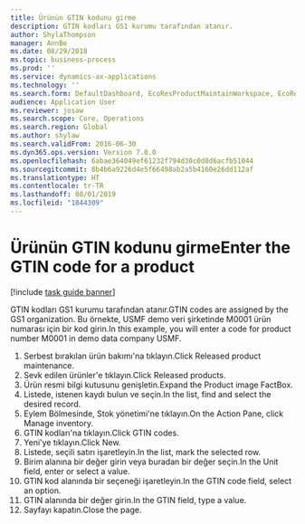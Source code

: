 ```yaml
---
title: Ürünün GTIN kodunu girme
description: GTIN kodları GS1 kurumu tarafından atanır.
author: ShylaThompson
manager: AnnBe
ms.date: 08/29/2018
ms.topic: business-process
ms.prod: ''
ms.service: dynamics-ax-applications
ms.technology: ''
ms.search.form: DefaultDashboard, EcoResProductMaintainWorkspace, EcoResProductOpenCasesFormPart, EcoResProductDetailsExtended, InventItemGTIN, UnitOfMeasureLookup
audience: Application User
ms.reviewer: josaw
ms.search.scope: Core, Operations
ms.search.region: Global
ms.author: shylaw
ms.search.validFrom: 2016-06-30
ms.dyn365.ops.version: Version 7.0.0
ms.openlocfilehash: 6abae364049ef61232f794d30c0d8d6acfb51044
ms.sourcegitcommit: 8b4b6a9226d4e5f66498ab2a5b4160e26dd112af
ms.translationtype: HT
ms.contentlocale: tr-TR
ms.lasthandoff: 08/01/2019
ms.locfileid: "1844309"
---
```

# <a name="enter-the-gtin-code-for-a-product"></a><span data-ttu-id="c3494-103">Ürünün GTIN kodunu girme</span><span class="sxs-lookup"><span data-stu-id="c3494-103">Enter the GTIN code for a product</span></span>

[!include [task guide banner](../../includes/task-guide-banner.md)]

<span data-ttu-id="c3494-104">GTIN kodları GS1 kurumu tarafından atanır.</span><span class="sxs-lookup"><span data-stu-id="c3494-104">GTIN codes are assigned by the GS1 organization.</span></span> <span data-ttu-id="c3494-105">Bu örnekte, USMF demo veri şirketinde M0001 ürün numarası için bir kod girin.</span><span class="sxs-lookup"><span data-stu-id="c3494-105">In this example, you will enter a code for product number M0001 in demo data company USMF.</span></span>

1. <span data-ttu-id="c3494-106">Serbest bırakılan ürün bakımı'na tıklayın.</span><span class="sxs-lookup"><span data-stu-id="c3494-106">Click Released product maintenance.</span></span>
2. <span data-ttu-id="c3494-107">Sevk edilen ürünler'e tıklayın.</span><span class="sxs-lookup"><span data-stu-id="c3494-107">Click Released products.</span></span>
3. <span data-ttu-id="c3494-108">Ürün resmi bilgi kutusunu genişletin.</span><span class="sxs-lookup"><span data-stu-id="c3494-108">Expand the Product image FactBox.</span></span>
4. <span data-ttu-id="c3494-109">Listede, istenen kaydı bulun ve seçin.</span><span class="sxs-lookup"><span data-stu-id="c3494-109">In the list, find and select the desired record.</span></span>
5. <span data-ttu-id="c3494-110">Eylem Bölmesinde, Stok yönetimi'ne tıklayın.</span><span class="sxs-lookup"><span data-stu-id="c3494-110">On the Action Pane, click Manage inventory.</span></span>
6. <span data-ttu-id="c3494-111">GTIN kodları'na tıklayın.</span><span class="sxs-lookup"><span data-stu-id="c3494-111">Click GTIN codes.</span></span>
7. <span data-ttu-id="c3494-112">Yeni'ye tıklayın.</span><span class="sxs-lookup"><span data-stu-id="c3494-112">Click New.</span></span>
8. <span data-ttu-id="c3494-113">Listede, seçili satırı işaretleyin.</span><span class="sxs-lookup"><span data-stu-id="c3494-113">In the list, mark the selected row.</span></span>
9. <span data-ttu-id="c3494-114">Birim alanına bir değer girin veya buradan bir değer seçin.</span><span class="sxs-lookup"><span data-stu-id="c3494-114">In the Unit field, enter or select a value.</span></span>
10. <span data-ttu-id="c3494-115">GTIN kod alanında bir seçeneği işaretleyin.</span><span class="sxs-lookup"><span data-stu-id="c3494-115">In the GTIN code field, select an option.</span></span>
11. <span data-ttu-id="c3494-116">GTIN alanında bir değer girin.</span><span class="sxs-lookup"><span data-stu-id="c3494-116">In the GTIN field, type a value.</span></span>
12. <span data-ttu-id="c3494-117">Sayfayı kapatın.</span><span class="sxs-lookup"><span data-stu-id="c3494-117">Close the page.</span></span>

